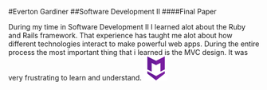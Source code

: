#Everton Gardiner
##Software Development II
####Final Paper

During my time in Software Development II I learned alot about the Ruby and Rails framework. That experience has taught me alot about how different technologies interact to make powerful web apps. During the entire process the most important thing that i learned is the MVC design. It was very frustrating to learn and understand.
![alt text](https://github.com/adam-p/markdown-here/raw/master/src/common/images/icon48.png "Logo Title Text 1")


